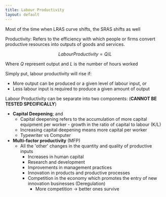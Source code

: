 ```yaml
---
title: Labour Productivity
layout: default
---
```

Most of the time when LRAS curve shifts, the SRAS shifts as well

Productivity: Refers to the efficiency with which people or firms convert productive resources into outputs of goods and services.

$$Labour Productivity = Q/L$$

Where $Q$ represent output and $L$ is the number of hours worked

Simply put, labour productivity will rise if:
- More output can be produced or a given level of labour input, or
- Less labour input is required to produce a given amount of output

Labour Productivity can be separate into two components: (**CANNOT BE TESTED SPECIFICALLY**)
- **Capital Deepening**; and
	- Capital deepening refers to the accumulation of more capital equipment per worker - growth in the ratio of capital to labour (K/L)
	- Increasing capital deepening means more capital per worker
	- Typewriter vs Computer
- **Multi-factor productivity** (MFP)
	- All the 'other' changes in the quantity and quality of productive inputs 
		- Increases in human capital
		- Research and development
		- Improvements in management practices
		- Innovation in products and productive processes
		- Competition in the economy which promotes the entry of new innovation businesses (Deregulation)
			- More competition -> better ones survive

